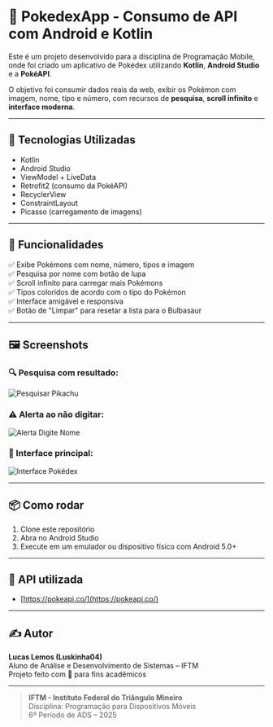 # 📱 PokedexApp - Consumo de API com Android e Kotlin

Este é um projeto desenvolvido para a disciplina de Programação Mobile, onde foi criado um aplicativo de Pokédex utilizando **Kotlin**, **Android Studio** e a **PokéAPI**.

O objetivo foi consumir dados reais da web, exibir os Pokémon com imagem, nome, tipo e número, com recursos de **pesquisa**, **scroll infinito** e **interface moderna**.

---

## 🔧 Tecnologias Utilizadas

- Kotlin
- Android Studio
- ViewModel + LiveData
- Retrofit2 (consumo da PokéAPI)
- RecyclerView
- ConstraintLayout
- Picasso (carregamento de imagens)

---

## 🎯 Funcionalidades

✅ Exibe Pokémons com nome, número, tipos e imagem  
✅ Pesquisa por nome com botão de lupa  
✅ Scroll infinito para carregar mais Pokémons  
✅ Tipos coloridos de acordo com o tipo do Pokémon  
✅ Interface amigável e responsiva  
✅ Botão de "Limpar" para resetar a lista para o Bulbasaur

---

## 🖼️ Screenshots

### 🔍 Pesquisa com resultado:
![Pesquisar Pikachu](screenshots/PesquisarPikachuResultado.PNG)

### ⚠️ Alerta ao não digitar:
![Alerta Digite Nome](screenshots/AlertDigiteNome.PNG)

### 🧾 Interface principal:
![Interface Pokédex](screenshots/InterfacePokedex.PNG)

---

## 📦 Como rodar

1. Clone este repositório
2. Abra no Android Studio
3. Execute em um emulador ou dispositivo físico com Android 5.0+

---

## 🔗 API utilizada

- [https://pokeapi.co/](https://pokeapi.co/)

---

## ✍️ Autor

**Lucas Lemos (Luskinha04)**  
Aluno de Análise e Desenvolvimento de Sistemas – IFTM  
Projeto feito com 💜 para fins acadêmicos

---

> **IFTM - Instituto Federal do Triângulo Mineiro**  
> Disciplina: Programação para Dispositivos Móveis  
> 6º Período de ADS – 2025
